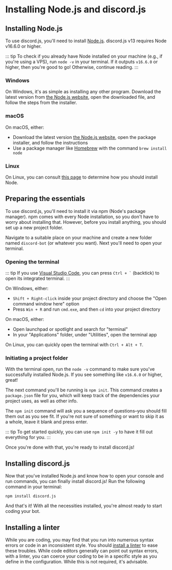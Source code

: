 # Installing Node.js and discord.js

## Installing Node.js

To use discord.js, you'll need to install [Node.js](https://nodejs.org/). discord.js v13 requires Node v16.6.0 or higher.

::: tip
To check if you already have Node installed on your machine \(e.g., if you're using a VPS\), run `node -v` in your terminal. If it outputs `v16.6.0` or higher, then you're good to go! Otherwise, continue reading.
:::

### Windows

On Windows, it's as simple as installing any other program. Download the latest version from [the Node.js website](https://nodejs.org/), open the downloaded file, and follow the steps from the installer.

### macOS

On macOS, either:

- Download the latest version [the Node.js website](https://nodejs.org/), open the package installer, and follow the instructions
- Use a package manager like [Homebrew](https://brew.sh/) with the command `brew install node`

### Linux

On Linux, you can consult [this page](https://nodejs.org/en/download/package-manager/) to determine how you should install Node.

## Preparing the essentials

To use discord.js, you'll need to install it via npm \(Node's package manager\). npm comes with every Node installation, so you don't have to worry about installing that. However, before you install anything, you should set up a new project folder.

Navigate to a suitable place on your machine and create a new folder named `discord-bot` (or whatever you want). Next you'll need to open your terminal.

### Opening the terminal

::: tip
If you use [Visual Studio Code](https://code.visualstudio.com/), you can press <code>Ctrl + `</code> (backtick) to open its integrated terminal.
:::

On Windows, either:

- `Shift + Right-click` inside your project directory and choose the "Open command window here" option
- Press `Win + R` and run `cmd.exe`, and then `cd` into your project directory

On macOS, either:
- Open launchpad or spotlight and search for "terminal"
- In your "Applications" folder, under "Utilities", open the terminal app

On Linux, you can quickly open the terminal with `Ctrl + Alt + T`.

### Initiating a project folder

With the terminal open, run the `node -v` command to make sure you've successfully installed Node.js. If you see something like `v16.6.0` or higher, great!

The next command you'll be running is `npm init`. This command creates a `package.json` file for you, which will keep track of the dependencies your project uses, as well as other info.

The `npm init` command will ask you a sequence of questions–you should fill them out as you see fit. If you're not sure of something or want to skip it as a whole, leave it blank and press enter.

::: tip
To get started quickly, you can use `npm init -y` to have it fill out everything for you.
:::

Once you're done with that, you're ready to install discord.js!

## Installing discord.js

Now that you've installed Node.js and know how to open your console and run commands, you can finally install discord.js! Run the following command in your terminal:

```sh:no-line-numbers
npm install discord.js
```

And that's it! With all the necessities installed, you're almost ready to start coding your bot.

## Installing a linter

While you are coding, you may find that you run into numerous syntax errors or code in an inconsistent style. You should [install a linter](/preparations/setting-up-a-linter.md) to ease these troubles. While code editors generally can point out syntax errors, with a linter, you can coerce your coding to be in a specific style as you define in the configuration. While this is not required, it's advisable.
